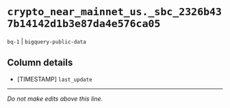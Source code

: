 # `crypto_near_mainnet_us._sbc_2326b437b14142d1b3e87da4e576ca05`
`bq-1` | `bigquery-public-data`

## Column details
* [TIMESTAMP] `last_update`

-------------------------------------------------------------------------------
*Do not make edits above this line.*
